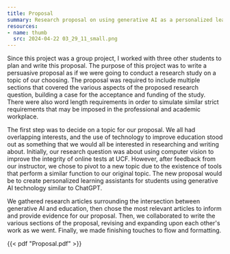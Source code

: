 ```yaml
---
title: Proposal
summary: Research proposal on using generative AI as a personalized learning assistant
resources:
- name: thumb
  src: 2024-04-22 03_29_11_small.png
---
```


Since this project was a group project, I worked with three other students to plan and write this proposal. The purpose of this project was to write a persuasive proposal as if we were going to conduct a research study on a topic of our choosing. The proposal was required to include multiple sections that covered the various aspects of the proposed research question, building a case for the acceptance and funding of the study. There were also word length requirements in order to simulate similar strict requirements that may be imposed in the professional and academic workplace.

The first step was to decide on a topic for our proposal. We all had overlapping interests, and the use of technology to improve education stood out as something that we would all be interested in researching and writing about. Initially, our research question was about using computer vision to improve the integrity of online tests at UCF. However, after feedback from our instructor, we chose to pivot to a new topic due to the existence of tools that perform a similar function to our original topic. The new proposal would be to create personalized learning assistants for students using generative AI technology similar to ChatGPT.

We gathered research articles surrounding the intersection between generative AI and education, then chose the most relevant articles to inform and provide evidence for our proposal. Then, we collaborated to write the various sections of the proposal, revising and expanding upon each other's work as we went. Finally, we made finishing touches to flow and formatting.

{{< pdf "Proposal.pdf" >}}